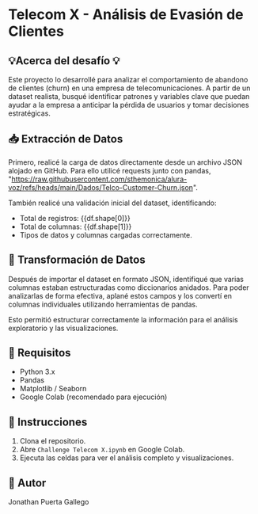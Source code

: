 # Telecom X - Análisis de Evasión de Clientes

## 💡Acerca del desafío 💡

Este proyecto lo desarrollé para analizar el comportamiento de abandono de clientes (churn) en una empresa de telecomunicaciones. A partir de un dataset realista, busqué identificar patrones y variables clave que puedan ayudar a la empresa a anticipar la pérdida de usuarios y tomar decisiones estratégicas.

## 📥 Extracción de Datos

Primero, realicé la carga de datos directamente desde un archivo JSON alojado en GitHub. Para ello utilicé requests junto con pandas, "https://raw.githubusercontent.com/sthemonica/alura-voz/refs/heads/main/Dados/Telco-Customer-Churn.json".

También realicé una validación inicial del dataset, identificando:
- Total de registros: {{df.shape[0]}}
- Total de columnas: {{df.shape[1]}}
- Tipos de datos y columnas cargadas correctamente.


## 🧹 Transformación de Datos

Después de importar el dataset en formato JSON, identifiqué que varias columnas estaban estructuradas como diccionarios anidados. Para poder analizarlas de forma efectiva, aplané estos campos y los convertí en columnas individuales utilizando herramientas de pandas. 

Esto permitió estructurar correctamente la información para el análisis exploratorio y las visualizaciones.



## 🔧 Requisitos

- Python 3.x
- Pandas
- Matplotlib / Seaborn
- Google Colab (recomendado para ejecución)

## 🚀 Instrucciones

1. Clona el repositorio.
2. Abre `Challenge Telecom X.ipynb` en Google Colab.
3. Ejecuta las celdas para ver el análisis completo y visualizaciones.

## 👤 Autor

Jonathan Puerta Gallego

